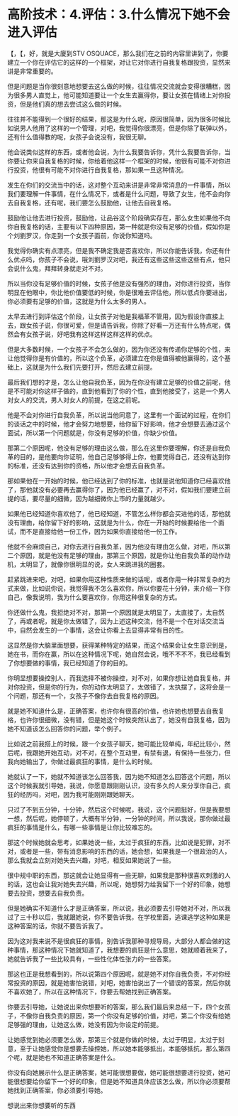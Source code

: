 # 高阶技术：4.评估：3.什么情况下她不会进入评估

【，【，好，就是大廈到STV OSQUACE，那么我们在之前的内容里讲到了，你要建立一个你在评估它的这样的一个框架，对让它对你进行自我复格跟投资，显然来讲是非常重要的。

但是问题是当你很刻意地想要去这么做的时候，往往情况交流就会变得很糟糕，因为很多男人直觉上，他可能知道要让一个女生去赢得你，要让女孩在情绪上对你投资，但是他们真的想去尝试这么做的时候。

往往并不能得到一个很好的结果，那这是为什么呢，原因很简单，因为很多时候比如说男人他用了这样的一个管理，对吧，我觉得你很漂亮，但是你除了联弹以外，还有什么值得教的呢，女孩子会说没有，我很无聊。

他会说类似这样的东西，或者他会说，为什么我要告诉你，凭什么我要告诉你，当你要让你来自我复格的时候，你给着他这样一个框架的时候，他很有可能不对你进行投资，他很有可能不对你进行自我复格，那如果一旦这种情况。

发生在你们的交流当中的话，这对整个互动来讲是非常非常消息的一件事情，所以我们要理解一件事情，在什么情况下，或者是什么问题，导致了女生，他不会向你去自我复格，还有呢，我们要怎么鼓励他，让他去自我复格。

鼓励他让他去进行投资，鼓励他，让品谷这个阶段确实存在，那么女生如果他不向你自我复格的话，主要有以下四种原因，第一种就是你没有足够的价值，假如你是个刘劉罗汉，你走到一个女孩子面前，你说你知道吗。

我觉得你确实有点漂亮，但是我不确定我是否喜欢你，所以你能告诉我，你还有什么优点吗，你孩子不会说，哦刘劉罗汉对吧，我还有这些这些这些这些有点，他只会说什么鬼，拜拜转身就走对不对。

所以当你没有足够价值的时候，女孩子他是没有强烈的理由，对你进行投资，当你明显在他眼中，你比他价值要低的时候，你是很难去评估他，所以低点你要进出，你必须要有足够的价值，这就是为什么太多的男人。

太早去进行到评估这个阶段，让女孩子对他是我福革不管用，因为假设你直接上去，跟女孩子说，你很可爱，但是请告诉我，你除了好看一万还有什么特点呢，偶然会有女孩子说，好吧我有这样这样这样这样的优点。

但是大多数时候，一个女孩子不会怎么做的，因为你还没有传递你足够的个性，来让他觉得你是有价值的，所以这个负革，必须建立在你是值得被他赢得的，这个基础上，这就是为什么我们先要打开，然后去建立前提。

最后我们想的才是，怎么让他自我负革，因为在你没有建立足够的价值之前呢，他是不可能对你这样子做的，直到他看到了你的个性，直到他接受了，这是一个男人对女人的交流，男人对女人的前提，在这之前呢。

他是不会对你进行自我负革，所以说当他同意了，这里有一个面试的过程，在你们的谈话之中的时候，他才会努力地想要，给你留下好影响，他才会想要去通过这个面试，所以第一个问题就是，你没有足够的价值，你缺少价值。

那第二个原因呢，他没有足够的理由这么做，那么在这里你要理解，你还是自我负革的目的，是他要向你证明，他自己足够够得上你，他要觉得自己，还没有达到你的标准，还没有达到你的资格，所以他才会想去自我负革。

那如果他在一开始的时候，他已经达到了你的标准，也就是说他知道你已经喜欢他了，那他就没有必要再去赢得你了，因为他已经赢了，对不对，假如我们要建立前提的话，要尽量的细微，因为越细微你上市的力量就越少。

如果他已经知道你喜欢他了，他已经知道，不管怎么样你都会买进他的话，那他就没有理由，给你留下好的影响，这就是为什么，你在一开始的时候要给他一个面试，而不是直接给他一份工作，因为如果你直接给他一份工作。

他就不会麻烦自己，对你去进行自我负革，因为他没有理由怎么做，对吧，所以第二个原因，就是他没有足够的理由，那第三个原因，就是你让他自我负革的动作动机，太明显了，就像你很明显的说，女人来跳进我的圈套。

赶紧跳进来吧，对吧，如果你用这种性质来做的话呢，或者你用一种非常复杂的方式来做，比如说你说，我觉得我不怎么喜欢你，所以你要花十分钟，来介绍一下你自己，像我说明，我为什么要喜欢你，你用这种很复杂的方式。

你还做什么鬼，我拒绝对不对，那第一个原因就是太明显了，太直接了，太自然了，再或者呢，就是你太做错了，因为上述这种交流，他不是一个在对话交流当中，自然会发生的一个事情，这会让你看上去显得非常有目的性。

这显然是你大脑里面想要，获得某种特定的结果，而这个结果会让女生意识到是，她在书，而你在赢，所以在这种情况下呢，她自然会说，哦不不不不，我已经看到了你想要做的事情，我已经知道了你的目的。

你明显想要操控别人，而我选择不被你操控，对不对，如果你想让她自我复格，并对你投资，但是你的行为，你的动作太明显了，太做错了，太执摆了，这将会是一个问题，那还有一个，女孩子不像你去自我复格的原因。

就是她不知道什么是，正确答案，也许你有很高的价值，也许她也想要去自我复格，也许你很细微，没有错，但是她这个时候突然认出了，她没有自我复格，因为她不知道该怎么回答你的问题，举个例子。

比如说之前我搭上的时候，跟一个女孩子聊天，她可能比较单纯，年纪比较小，然后呢，我跟她开始互动，对不对，在整个互动里，有禁有退，有保持一些张力，但我向她输出了，你做过最疯狂的事情，是什么的时候。

她就认了一下，她就不知道该怎么回答我，因为她不知道怎么回答这个问题，所以这个时候我就引导她，我说，你愿意跟刚刚认识，没有多久的人来分享你自己，疯狂的经历吗，对吧，因为我可能刚刚跟她聊天。

只过了不到五分钟，十分钟，然后这个时候呢，我说，这个问题挺好，但是我要想一想，然后呢，她停顿了，大概有半分钟，一分钟的时间，所以我说，那你做过最疯狂的事情是什么，有哪一些事情是让你比较难忘的。

那这个时候她就会思考，如果她说一些，太过于疯狂的东西，比如说是犯罪，对不对，或者是一些，带有消息影响的东西的话，她会想，如果我是一个很政治的人，那么我就会立刻对她失去兴趣，对吧，相反如果她说了一些。

很中规中职的东西，那这就会让她显得有一些无聊，如果我是那种很喜欢刺激的人的话，这也会让我对她失去兴趣，所以呢，她想努力给我留下一个好的印象，她想要去投资，想要去自我负责。

但是她确实不知道什么才是正确答案，所以说，我必须要去引导她对不对，所以我过了三十秒以后，我就跟她说，你不要告诉我，在学校里面，逃课逃学这种如果是这种答案的话，你就不要告诉我了。

因为这对我来说不是很疯狂的事情，别告诉我那种寻规导局，大部分人都会做的这种事情，那这种情况下她就知道了，我想要的疯狂是什么意思，她就顺着我来了，她就告诉我了一些比较具有，一些性化体性张力的一些答案。

那这也正是我想看到的，所以说第四个原因呢，就是她不对你自我负责，不对你经常投资的原因，就是她害怕说错，对吧，她害怕说出了一个错误的答案，然后你就不喜欢她了，所以在这种情况下，你要去帮她找到正确答案。

你要去引导她，让她说出来你想要听的答案，那么我们最后来总结一下，四个女孩子，不像你自我负责的原因，第一个你没有足够的价值，对吧，第二个你没有给她足够强的理由，让她这么做，她没有因为你设定的前提。

让她感觉到她必须要怎么做，那第三个就是你做的时候，太过于明显，太过于刻意，至于让她感觉你是想要去操控她，所以她本能够抵出，本能够抵抗，那么第四个呢，就是她也不知道正确答案是什么。

你没有向她展示什么是正确答案，她可能很想要做，她可能很想要进行投资，她可能很想要给你留下一个好的印象，但是她不知道具体应该怎么做，所以你必须要帮她找到正确答案，你必须要引导她。

想说出来你想要听的东西
